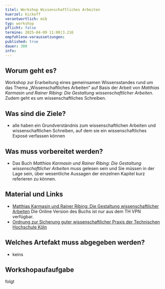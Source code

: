 ```yaml
---
titel: Workshop Wissenschaftliches Arbeiten
kuerzel: kickoff
verantwortlich: mib
typ: workshop
pflicht: false
termine: 2025-04-09 11:00|3.216
empfohlene-voraussetzungen: 
published: true
dauer: 300
info:
---
```

## Worum geht es?

Workshop zur Erarbeitung eines gemeinsamen Wissensstandes rund um das Thema „Wissenschaftliches Arbeiten” auf Basis der Arbeit von *Matthias Karmasin und Rainer Ribing: Die Gestaltung wissenschaftlicher Arbeiten*. Zudem geht es um wissenschaftliches Schreiben.

## Was sind die Ziele?

- alle haben ein Grundverständnis zum wissenschaftlichen Arbeiten und wissenschaftlichen Schreiben, auf dem sie ein wissenschaftliches Exposé verfassen können

## Was muss vorbereitet werden?

* Das Buch *Matthias Karmasin und Rainer Ribing: Die Gestaltung wissenschaftlicher Arbeiten* muss gelesen sein und Sie müssen in der Lage sein, über wesentliche Aussagen der einzelnen Kapitel kurz referieren zu können.

## Material und Links

- [Matthias Karmasin und Rainer Ribing: Die Gestaltung wissenschaftlicher Arbeiten](https://www.utb-studi-e-book.de/9783838553139) Die Online Version des Buchs ist nur aus dem TH VPN verfügbar.
- [Ordnung zur Sicherung guter wissenschaftlicher Praxis der Technischen Hochschule Köln](https://www.th-koeln.de/mam/downloads/deutsch/hochschule/amtlichemitteilungen/endfassung_02_2020.pdf)

## Welches Artefakt muss abgegeben werden?

- keins

## Workshopaufaufgabe

folgt

<!--
Themen der Sessions:

- Stil der Arbeit: Session 1
- Thema, Betreuer und Forschungsfrage: Session 2
- Wissenschaftliche Grundlagen: Session 3
- Inhaltlicher Aufbau und formale Bausteine der Arbeit: Session 4
- Wissenschaftliche Quellen: Session 5
- Zitate: Session 6 -->
